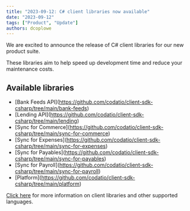 ```yaml
---
title: "2023-09-12: C# client libraries now available"
date: "2023-09-12"
tags: ["Product", "Update"]
authors: dcoplowe
---
```


We are excited to announce the release of C# client libraries for our new product suite.

<!--truncate-->

These libraries aim to help speed up development time and reduce your maintenance costs. 

## Available libraries

- [Bank Feeds API]​(https://github.com/codatio/client-sdk-csharp/tree/main/bank-feeds)
- [Lending API]​(https://github.com/codatio/client-sdk-csharp/tree/main/lending)
- [Sync for Commerce]​(https://github.com/codatio/client-sdk-csharp/tree/main/sync-for-commerce)
- [Sync for Expenses]​(https://github.com/codatio/client-sdk-csharp/tree/main/sync-for-expenses)
- [Sync for Payables]​(https://github.com/codatio/client-sdk-csharp/tree/main/sync-for-payables)
- [Sync for Payroll]​(https://github.com/codatio/client-sdk-csharp/tree/main/sync-for-payroll)
- [Platform]​(https://github.com/codatio/client-sdk-csharp/tree/main/platform)

[Click here](/get-started/libraries) for more information on client libraries and other supported languages.